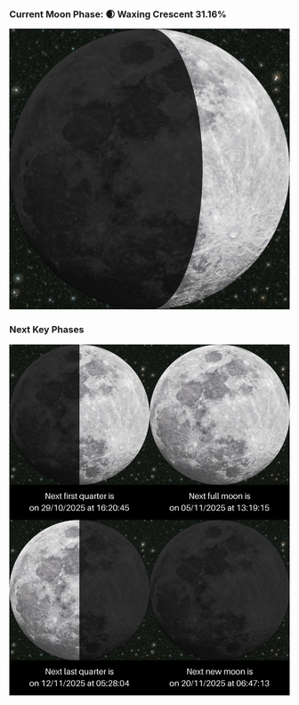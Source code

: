 ### Current Moon Phase: 🌒 Waxing Crescent 31.16%
![Moon Phase](moonphase.png)
### Next Key Phases
![Gallery](gallery.png)